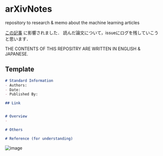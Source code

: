 # arXivNotes
repository to research &amp; memo about the machine learning articles

[この記事](https://www.jonki.net/entry/2018/09/08/002415) に影響されました． 読んだ論文について，issueにログを残していこうと思います．

THE CONTENTS OF THIS REPOSITRY ARE WRITTEN IN ENGLISH & JAPANESE.

## Template
```markdown
# Standard Information
- Authors: 
- Date: 
- Published By: 

## Link


# Overview
- 

# Others

# Reference (for understanding)
```

![image](https://user-images.githubusercontent.com/41275034/133017949-d48708d8-925b-409e-ae99-91b27c1adc8b.png)
